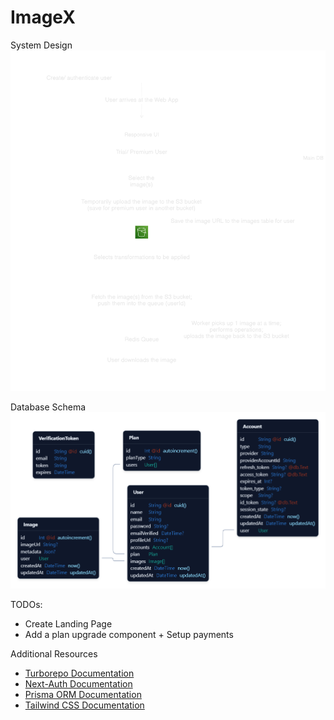 # ImageX

System Design
![System Design](/public/Expected_System_Design.png)

Database Schema
![Database Schema](/public/DB_Schema.png)

TODOs:

- Create Landing Page
- Add a plan upgrade component + Setup payments

Additional Resources

- [Turborepo Documentation](https://turbo.build/repo/docs)
- [Next-Auth Documentation](https://authjs.dev/)
- [Prisma ORM Documentation](https://www.prisma.io/docs/orm)
- [Tailwind CSS Documentation](https://tailwindcss.com/docs/installation)
